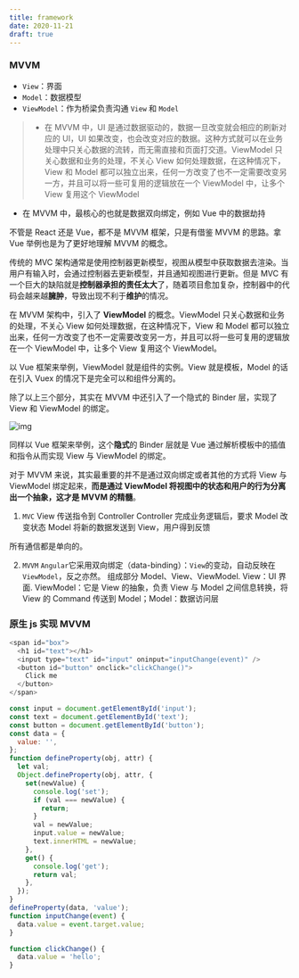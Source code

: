 ```yaml
---
title: framework
date: 2020-11-21
draft: true
---
```


### MVVM

- `View`：界面
- `Model`：数据模型
- `ViewModel`：作为桥梁负责沟通 `View` 和 `Model`

> - 在 MVVM 中，UI 是通过数据驱动的，数据一旦改变就会相应的刷新对应的 UI，UI 如果改变，也会改变对应的数据。这种方式就可以在业务处理中只关心数据的流转，而无需直接和页面打交道。ViewModel 只关心数据和业务的处理，不关心 View 如何处理数据，在这种情况下，View 和 Model 都可以独立出来，任何一方改变了也不一定需要改变另一方，并且可以将一些可复用的逻辑放在一个 ViewModel 中，让多个 View 复用这个 ViewModel

- 在 MVVM 中，最核心的也就是数据双向绑定，例如 Vue 中的数据劫持

不管是 React 还是 Vue，都不是 MVVM 框架，只是有借鉴 MVVM 的思路。拿 Vue 举例也是为了更好地理解 MVVM 的概念。

传统的 MVC 架构通常是使用控制器更新模型，视图从模型中获取数据去渲染。当用户有输入时，会通过控制器去更新模型，并且通知视图进行更新。但是 MVC 有一个巨大的缺陷就是**控制器承担的责任太大**了，随着项目愈加复杂，控制器中的代码会越来越**臃肿**，导致出现不利于**维护**的情况。

在 MVVM 架构中，引入了 **ViewModel** 的概念。ViewModel 只关心数据和业务的处理，不关心 View 如何处理数据，在这种情况下，View 和 Model 都可以独立出来，任何一方改变了也不一定需要改变另一方，并且可以将一些可复用的逻辑放在一个 ViewModel 中，让多个 View 复用这个 ViewModel。

以 Vue 框架来举例，ViewModel 就是组件的实例。View 就是模板，Model 的话在引入 Vuex 的情况下是完全可以和组件分离的。

除了以上三个部分，其实在 MVVM 中还引入了一个隐式的 Binder 层，实现了 View 和 ViewModel 的绑定。

![img](https://wire.cdn-go.cn/wire-cdn/b23befc0/blog/images/167cf01bd8430243.jpg)

同样以 Vue 框架来举例，这个**隐式**的 Binder 层就是 Vue 通过解析模板中的插值和指令从而实现 View 与 ViewModel 的绑定。

对于 MVVM 来说，其实最重要的并不是通过双向绑定或者其他的方式将 View 与 ViewModel 绑定起来，**而是通过 ViewModel 将视图中的状态和用户的行为分离出一个抽象，这才是 MVVM 的精髓**。

1. `MVC`
   View 传送指令到 Controller
   Controller 完成业务逻辑后，要求 Model 改变状态
   Model 将新的数据发送到 View，用户得到反馈

所有通信都是单向的。

2. `MVVM`
   `Angular`它采用双向绑定（data-binding）：`View`的变动，自动反映在 `ViewModel`，反之亦然。
   组成部分 Model、View、ViewModel. View：UI 界面. ViewModel：它是 View 的抽象，负责 View 与 Model 之间信息转换，将 View 的 Command 传送到 Model；Model：数据访问层

### 原生 js 实现 MVVM

```js
<span id="box">
  <h1 id="text"></h1>
  <input type="text" id="input" oninput="inputChange(event)" />
  <button id="button" onclick="clickChange()">
    Click me
  </button>
</span>
```

```js
const input = document.getElementById('input');
const text = document.getElementById('text');
const button = document.getElementById('button');
const data = {
  value: '',
};
function defineProperty(obj, attr) {
  let val;
  Object.defineProperty(obj, attr, {
    set(newValue) {
      console.log('set');
      if (val === newValue) {
        return;
      }
      val = newValue;
      input.value = newValue;
      text.innerHTML = newValue;
    },
    get() {
      console.log('get');
      return val;
    },
  });
}
defineProperty(data, 'value');
function inputChange(event) {
  data.value = event.target.value;
}

function clickChange() {
  data.value = 'hello';
}
```

